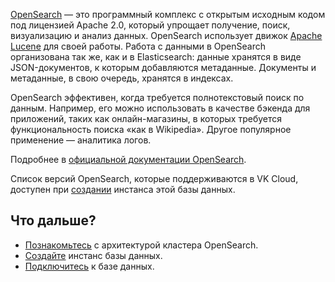 [OpenSearch](https://opensearch.org/) —  это программный комплекс с открытым исходным кодом под лицензией Apache 2.0, который упрощает получение, поиск, визуализацию и анализ данных. OpenSearch использует движок [Apache Lucene](https://lucene.apache.org/) для своей работы. Работа с данными в OpenSearch организована так же, как и в Elasticsearch: данные хранятся в виде JSON-документов, к которым добавляются метаданные. Документы и метаданные, в свою очередь, хранятся в индексах.

OpenSearch эффективен, когда требуется полнотекстовый поиск по данным. Например, его можно использовать в качестве бэкенда для приложений, таких как онлайн-магазины, в которых требуется функциональность поиска «как в Wikipedia». Другое популярное применение — аналитика логов.

Подробнее в [официальной документации OpenSearch](https://opensearch.org/docs/latest/).

Список версий OpenSearch, которые поддерживаются в VK Cloud, доступен при [создании](../../../instructions/create) инстанса этой базы данных.

## Что дальше?

- [Познакомьтесь](../../../concepts/architecture) с архитектурой кластера OpenSearch.
- [Создайте](../../../instructions/create) инстанс базы данных.
- [Подключитесь](../../../connect) к базе данных.
